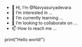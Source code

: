 - 👋 Hi, I’m @Navyasuryadevara
- 👀 I’m interested in ...
- 🌱 I’m currently learning ...
- 💞️ I’m looking to collaborate on ...
- 📫 How to reach me ...

<!---
Navyasuryadevara/Navyasuryadevara is a ✨ special ✨ repository because its `README.md` (this file) appears on your GitHub profile.
You can click the Preview link to take a look at your changes.
--->print("Hello world!")


